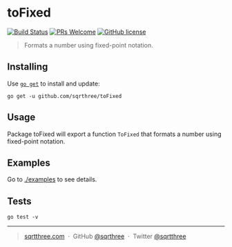 # toFixed

[![Build Status](https://travis-ci.org/sqrthree/toFixed.svg?branch=master)](https://travis-ci.org/sqrthree/toFixed)
[![PRs Welcome](https://img.shields.io/badge/PRs-welcome-brightgreen.svg?style=flat)](http://makeapullrequest.com)
[![GitHub license](https://img.shields.io/badge/license-MIT-blue.svg?style=flat)](https://github.com/sqrthree/toFixed/blob/master/LICENSE)

> Formats a number using fixed-point notation.

## Installing

Use [`go get`](https://golang.org/cmd/go/#hdr-Download_and_install_packages_and_dependencies) to install and update:

```shell
go get -u github.com/sqrthree/toFixed
```

## Usage

Package toFixed will export a function `ToFixed` that formats a number using fixed-point notation.

## Examples

Go to [./examples](https://github.com/sqrthree/toFixed/blob/master/examples/hello-world.go) to see details.

## Tests

```shell
go test -v
```

---

> [sqrtthree.com](http://sqrtthree.com/) &nbsp;&middot;&nbsp;
> GitHub [@sqrthree](https://github.com/sqrthree) &nbsp;&middot;&nbsp;
> Twitter [@sqrtthree](https://twitter.com/sqrtthree)

